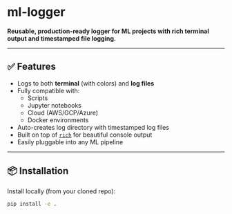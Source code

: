 # ml-logger

**Reusable, production-ready logger for ML projects with rich terminal output and timestamped file logging.**

---

## ✅ Features

- Logs to both **terminal** (with colors) and **log files**
- Fully compatible with:
  - Scripts
  - Jupyter notebooks
  - Cloud (AWS/GCP/Azure)
  - Docker environments
- Auto-creates log directory with timestamped log files
- Built on top of [`rich`](https://github.com/Textualize/rich) for beautiful console output
- Easily pluggable into any ML pipeline

---

## 📦 Installation

Install locally (from your cloned repo):

```bash
pip install -e .
